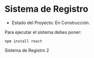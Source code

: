 <h1> Sistema de Registro</h1> 

- Estado del Proyecto: En Construcción.

Para ejecutar el sistema debes poner:

```npm install react```

Sistema de Registro 2
